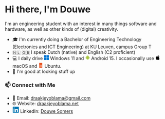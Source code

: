 # Hi there, I'm Douwe

I'm an engineering student with an interest in many things software and hardware, as well as other kinds of (digital) creativity.

- 🎓 I'm currently doing a Bachelor of Engineering Technology (Electronics and ICT Engineering) at KU Leuven, campus Group T
- 🇳🇱 🇬🇧 I speak Dutch (native) and English (C2 proficient)
- 💻 I daily drive <img src="https://github.com/devicons/devicon/blob/master/icons/windows11/windows11-original.svg" title="Windows 11" width="15" height="15" /> Windows 11 and <img src="https://github.com/devicons/devicon/blob/master/icons/android/android-original.svg" title="Android 15" width="15" height="15" /> Android 15. I occasionally use <img src="https://github.com/devicons/devicon/blob/master/icons/apple/apple-original.svg" title="macOS" width="15" height="15" /> macOS and <img src="https://github.com/devicons/devicon/blob/master/icons/ubuntu/ubuntu-original.svg" title="Ubuntu" width="15" height="15" /> Ubuntu.
- 🔎 I'm good at looking stuff up

### 📫 Connect with Me

- 📧 Email: draakjeyoblama@gmail.com
- 🌐 Website: [draakjeyoblama.net](https://www.draakjeyoblama.net)
- <img src="https://github.com/devicons/devicon/blob/master/icons/linkedin/linkedin-original.svg" title="LinkedIn" width="20" height="20" /> LinkedIn: [Douwe Somers](https://www.linkedin.com/in/douwe-somers-459392267/)

<!--
## 💡 Tools & Technologies

Here are a few of the tools and technologies I've used:

<table>
  <tr>
    <td>Languages and DBs</td>
    <td>
      <img src="https://github.com/devicons/devicon/blob/master/icons/python/python-original.svg" title="Python" width="40" height="40" /> 
      <img src="https://github.com/devicons/devicon/blob/master/icons/java/java-original.svg" title="Java" width="40" height="40" /> 
      <img src="https://github.com/devicons/devicon/blob/master/icons/c/c-original.svg" title="C" width="40" height="40" /> 
      <img src="https://github.com/devicons/devicon/blob/master/icons/csharp/csharp-original.svg" title="C#" width="40" height="40" /> 
      <img src="https://github.com/devicons/devicon/blob/master/icons/kotlin/kotlin-original.svg" title="Kotlin" width="40" height="40" /> 
      <img width="40" height="0" /> 
      <img src="https://github.com/devicons/devicon/blob/master/icons/html5/html5-original.svg" title="HTML" width="40" height="40" /> 
      <img src="https://github.com/devicons/devicon/blob/master/icons/css3/css3-original.svg" title="CSS" width="40" height="40" /> 
      <img src="https://github.com/devicons/devicon/blob/master/icons/javascript/javascript-original.svg" title="JavaScript" width="40" height="40" /> 
      <img width="40" height="0" /> 
      <img src="https://github.com/devicons/devicon/blob/master/icons/mysql/mysql-original-wordmark.svg" title="MySQL" width="40" height="40" /> 
      <img src="https://github.com/devicons/devicon/blob/master/icons/mongodb/mongodb-original.svg" title="MongoDB" width="40" height="40" /> 
    </td>
  </tr>
  <tr>
    <td>Dev tools</td>
    <td>
      <img src="https://github.com/devicons/devicon/blob/master/icons/vscode/vscode-original.svg" title="Visual Studio Code" width="40" height="40" /> 
      <img src="https://github.com/devicons/devicon/blob/master/icons/visualstudio/visualstudio-original.svg" title="Visual Studio" width="40" height="40" /> 
      <img src="https://github.com/devicons/devicon/blob/master/icons/intellij/intellij-original.svg" title="IntelliJ IDEA" width="40" height="40" /> 
      <img src="https://github.com/devicons/devicon/blob/master/icons/clion/clion-original.svg" title="CLion" width="40" height="40" /> 
      <img src="https://github.com/devicons/devicon/blob/master/icons/androidstudio/androidstudio-original.svg" title="Android Studio" width="40" height="40" /> 
      <img width="30" height="0" /> 
      <img src="https://github.com/devicons/devicon/blob/master/icons/eleventy/eleventy-original.svg" title="Eleventy" width="40" height="40" /> 
      <img src="https://github.com/devicons/devicon/blob/master/icons/nodejs/nodejs-original.svg" title="Node.js" width="40" height="40" /> 
      <img width="30" height="0" /> 
      <img src="https://github.com/devicons/devicon/blob/master/icons/latex/latex-original.svg" title="Latex" width="40" height="40" /> 
      <img src="https://github.com/devicons/devicon/blob/master/icons/markdown/markdown-original.svg" title="Markdown" width="40" height="40" /> 
    </td>
  </tr>
  <tr>
    <td>Other creative tools</td>
    <td>
      <img src="https://github.com/devicons/devicon/blob/master/icons/photoshop/photoshop-original.svg" title="Photoshop" width="40" height="40" /> 
      <img src="https://github.com/devicons/devicon/blob/master/icons/premierepro/premierepro-original.svg" title="Premiere Pro" width="40" height="40" /> 
      <img src="https://github.com/devicons/devicon/blob/master/icons/illustrator/illustrator-plain.svg" title="Illustrator" width="40" height="40" /> 
      <img src="https://github.com/devicons/devicon/blob/master/icons/inkscape/inkscape-original.svg" title="Inkscape" width="40" height="40" /> 
      <img src="https://damassets.autodesk.net/content/dam/autodesk/www/product-imagery/badge-75x75/simplified-badges/fusion-360-product-design-extension-2023-simplified-badge-75x75.png" title="Autodesk Fusion" width="40" height="40" /> 
    </td>
  </tr>
</table>
-->